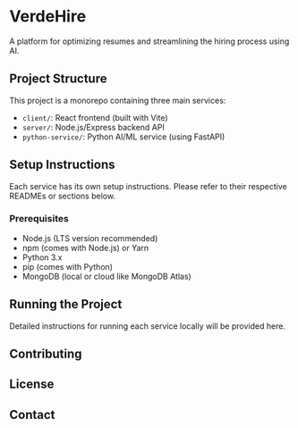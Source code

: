 # VerdeHire

A platform for optimizing resumes and streamlining the hiring process using AI.

## Project Structure

This project is a monorepo containing three main services:

* `client/`: React frontend (built with Vite)
* `server/`: Node.js/Express backend API
* `python-service/`: Python AI/ML service (using FastAPI)

## Setup Instructions

Each service has its own setup instructions. Please refer to their respective READMEs or sections below.

### Prerequisites

* Node.js (LTS version recommended)
* npm (comes with Node.js) or Yarn
* Python 3.x
* pip (comes with Python)
* MongoDB (local or cloud like MongoDB Atlas)

## Running the Project

Detailed instructions for running each service locally will be provided here.

## Contributing

## License

## Contact